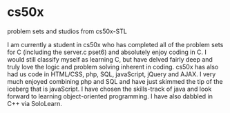 # cs50x
problem sets and studios from cs50x-STL

I am currently a student in cs50x who has completed all of the problem sets for C (including the server.c pset6) and absolutely enjoy coding in C. I would still classify myself as learning C, but have delved fairly deep and truly love the logic and problem solving inherent in coding. cs50x has also had us code in HTML/CSS, php, SQL, javaScript, jQuery and AJAX. I very much enjoyed combining php and SQL and have just skimmed the tip of the iceberg that is javaScript. I have chosen the skills-track of java and look forward to learning object-oriented programming. I have also dabbled in C++ via SoloLearn.
